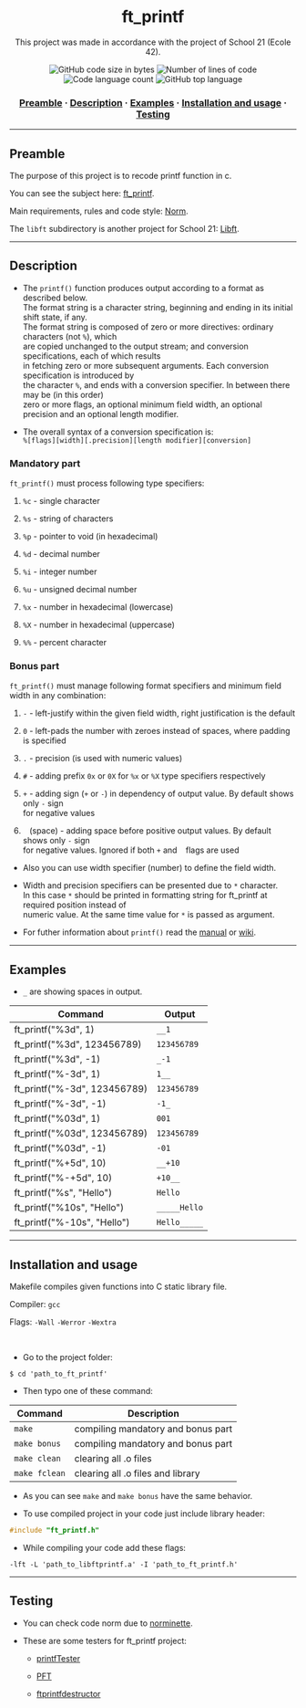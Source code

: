 <h1 align="center">
	ft_printf
</h1>

<p align="center">
	This project was made in accordance with the project of School 21 (Ecole 42).
</p>

<p align="center">
	<img alt="GitHub code size in bytes" src="https://img.shields.io/github/languages/code-size/haimasker/ft_printf?color=blue" />
	<img alt="Number of lines of code" src="https://img.shields.io/tokei/lines/github/haimasker/ft_printf?color=blue" />
	<img alt="Code language count" src="https://img.shields.io/github/languages/count/haimasker/ft_printf?color=blue" />
	<img alt="GitHub top language" src="https://img.shields.io/github/languages/top/haimasker/ft_printf?color=blue" />
</p>

<h3 align="center">
	<a href="#preamble">Preamble</a>
	<span> · </span>
  	<a href="#description">Description</a>
	<span> · </span>
	<a href="#examples">Examples</a>
	<span> · </span>
	<a href="#installation">Installation and usage</a>
	<span> · </span>
	<a href="#testing">Testing</a>
</h3>

---

<a name="preamble"></a>
## Preamble

The purpose of this project is to recode printf function in c.

You can see the subject here: [ft_printf](en.subject.pdf).

Main requirements, rules and code style: [Norm](en_norm.pdf).

The ``libft`` subdirectory is another project for School 21: [Libft](https://github.com/Haimasker/Libft).

---

<a name="description"></a>
## Description

* The ``printf()`` function produces output according to a format as described below. <br>
The format string is a character string, beginning and ending in its initial shift state, if any. <br>
The format string is composed of zero or more directives: ordinary characters (not `%`), which <br>
are copied unchanged to the output stream; and conversion specifications, each of which results <br>
in fetching zero or more subsequent arguments.  Each conversion specification is introduced by <br>
the character `%`, and ends with a conversion specifier. In between there may be (in this order) <br>
zero or more flags, an optional minimum field width, an optional precision and an optional length modifier.

*  The overall syntax of a conversion specification is: <br>
``%[flags][width][.precision][length modifier][conversion]``

### Mandatory part

``ft_printf()`` must process following type specifiers:

1. ``%c`` - single character

2. ``%s`` - string of characters

3. ``%p`` - pointer to void (in hexadecimal)

4. ``%d`` - decimal number

5. ``%i`` - integer number

6. ``%u`` - unsigned decimal number

7. ``%x`` - number in hexadecimal (lowercase)

8. ``%X`` - number in hexadecimal (uppercase)

9. ``%%`` - percent character

### Bonus part

``ft_printf()`` must manage following format specifiers and minimum field width in any combination:

1. ``-`` - left-justify within the given field width, right justification is the default

2. ``0`` - left-pads the number with zeroes instead of spaces, where padding is specified

3. ``.`` - precision (is used with numeric values)
  
4. ``#`` - adding prefix `0x` or `0X` for ``%x`` or ``%X`` type specifiers respectively

5. ``+`` - adding sign (`+` or `-`) in dependency of output value. By default shows only `-` sign <br>
for negative values

6. `` ``  (space) - adding space before positive output values. By default shows only `-` sign <br>
for negative values. Ignored if both `+` and ` ` flags are used

* Also you can use width specifier (number) to define the field width. 

* Width and precision specifiers can be presented due to `*` character. <br>
In this case `*` should be printed in formatting string for ft_printf at required position instead of <br>
numeric value. At the same time value for `*` is passed as argument.

* For futher information about ``printf()`` read the [manual](https://man7.org/linux/man-pages/man3/printf.3.html) or [wiki](https://en.wikipedia.org/wiki/Printf_format_string).
  
---

<a name="examples"></a>
## Examples

* ``_`` are showing spaces in output.

| Command                       | Output         |
| ----------------------------- | -------------- |
| ft_printf("%3d", 1)           | ``__1``        |
| ft_printf("%3d", 123456789)   | ``123456789``  |
| ft_printf("%3d", -1)          | ``_-1``        |
| ft_printf("%-3d", 1)          | ``1__``        |
| ft_printf("%-3d", 123456789)  | ``123456789``  |
| ft_printf("%-3d", -1)         | ``-1_``        |
| ft_printf("%03d", 1)          | ``001``        |
| ft_printf("%03d", 123456789)  | ``123456789``  |
| ft_printf("%03d", -1)         | ``-01``        |
| ft_printf("%+5d", 10)         | ``__+10``      |
| ft_printf("%-+5d", 10)        | ``+10__``      |
| ft_printf("%s", "Hello")      | ``Hello``      |
| ft_printf("%10s", "Hello")    | ``_____Hello`` |
| ft_printf("%-10s", "Hello")   | ``Hello_____`` |

---

<a name="installation"></a>
## Installation and usage

Makefile compiles given functions into C static library file.

Compiler: `gcc`

Flags: `-Wall` `-Werror` `-Wextra`

<br>

* Go to the project folder:

```shell
$ cd 'path_to_ft_printf'
```
* Then typo one of these command:

| Command         | Description                        |
| --------------- | ---------------------------------- |
| ``make``        | compiling mandatory and bonus part |
| ``make bonus``  | compiling mandatory and bonus part |
| ``make clean``  | clearing all .o files              |
| ``make fclean`` | clearing all .o files and library  |

* As you can see ``make`` and ``make bonus`` have the same behavior.

* To use compiled project in your code just include library header:

```c
#include "ft_printf.h"
```

* While compiling your code add these flags:

```shell
-lft -L 'path_to_libftprintf.a' -I 'path_to_ft_printf.h'
```

---

<a name="testing"></a>
## Testing

* You can check code norm due to [norminette](https://github.com/42School/norminette).

* These are some testers for ft_printf project:

	* [printfTester](https://github.com/Tripouille/printfTester)

	* [PFT](https://github.com/gavinfielder/pft)

	* [ftprintfdestructor](https://github.com/t0mm4rx/ftprintfdestructor)
